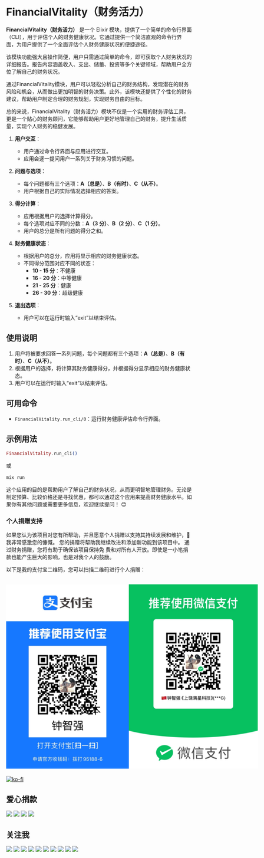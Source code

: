 # FinancialVitality（财务活力）

**FinancialVitality（财务活力）** 是一个 Elixir 模块，提供了一个简单的命令行界面（CLI），用于评估个人的财务健康状况。它通过提供一个简洁直观的命令行界面，为用户提供了一个全面评估个人财务健康状况的便捷途径。

该模块功能强大且操作简便，用户只需通过简单的命令，即可获取个人财务状况的详细报告。报告内容涵盖收入、支出、储蓄、投资等多个关键领域，帮助用户全方位了解自己的财务状况。

通过FinancialVitality模块，用户可以轻松分析自己的财务结构，发现潜在的财务风险和机会，从而做出更加明智的财务决策。此外，该模块还提供了个性化的财务建议，帮助用户制定合理的财务规划，实现财务自由的目标。

总的来说，FinancialVitality（财务活力）模块不仅是一个实用的财务评估工具，更是一个贴心的财务顾问，它能够帮助用户更好地管理自己的财务，提升生活质量，实现个人财务的稳健发展。

1. **用户交互**：
   - 用户通过命令行界面与应用进行交互。
   - 应用会逐一提问用户一系列关于财务习惯的问题。

2. **问题与选项**：
   - 每个问题都有三个选项：**A（总是）**、**B（有时）**、**C（从不）**。
   - 用户根据自己的实际情况选择相应的答案。

3. **得分计算**：
   - 应用根据用户的选择计算得分。
   - 每个选项对应不同的分数：**A（3 分）**、**B（2 分）**、**C（1 分）**。
   - 用户的总分是所有问题的得分之和。

4. **财务健康状态**：
   - 根据用户的总分，应用将显示相应的财务健康状态。
   - 不同得分范围对应不同的状态：
     - **10 - 15 分**：不健康
     - **16 - 20 分**：中等健康
     - **21 - 25 分**：健康
     - **26 - 30 分**：超级健康

5. **退出选项**：
   - 用户可以在运行时输入“exit”以结束评估。

## 使用说明

1. 用户将被要求回答一系列问题，每个问题都有三个选项：**A（总是）**、**B（有时）**、**C（从不）**。
2. 根据用户的选择，将计算其财务健康得分，并根据得分显示相应的财务健康状态。
3. 用户可以在运行时输入“exit”以结束评估。

## 可用命令

- `FinancialVitality.run_cli/0`：运行财务健康评估命令行界面。

## 示例用法

```elixir
FinancialVitality.run_cli()
```

或
```bash
mix run
```

这个应用的目的是帮助用户了解自己的财务状况，从而更明智地管理财务。无论是制定预算、比较价格还是寻找优惠，都可以通过这个应用来提高财务健康水平。如果你有其他问题或需要更多信息，欢迎继续提问！ 😊


### 个人捐赠支持
如果您认为该项目对您有所帮助，并且愿意个人捐赠以支持其持续发展和维护，🥰我非常感激您的慷慨。
您的捐赠将帮助我继续改进和添加新功能到该项目中。 通过财务捐赠，您将有助于确保该项目保持免
费和对所有人开放。即使是一小笔捐款也能产生巨大的影响，也是对我个人的鼓励。

以下是我的支付宝二维码，您可以扫描二维码进行个人捐赠：

<br />
<div style="display: flex; justify-content: space-between; margin-bottom: 20px;">
  <img src="https://github.com/ctkqiang/ctkqiang/blob/main/assets/IMG_9863.jpg?raw=true" style="height: 500px !important; width: 350px !important;">
 
  <img src="https://github.com/ctkqiang/ctkqiang/blob/main/assets/IMG_9859.JPG?raw=true" style="height: 500px !important; width: 350px !important;">
</div>


[![ko-fi](https://ko-fi.com/img/githubbutton_sm.svg)](https://ko-fi.com/F1F5VCZJU)



## 爱心捐款
<a href="https://qr.alipay.com/fkx19369scgxdrkv8mxso92"><img src="https://img.shields.io/badge/alipay-00A1E9?style=for-the-badge&logo=alipay&logoColor=white"></a> <a href="https://ko-fi.com/F1F5VCZJU"><img src="https://img.shields.io/badge/Ko--fi-F16061?style=for-the-badge&logo=ko-fi&logoColor=white"></a> <a href="https://www.paypal.com/paypalme/ctkqiang"><img src="https://img.shields.io/badge/PayPal-00457C?style=for-the-badge&logo=paypal&logoColor=white"></a> <a href="https://donate.stripe.com/00gg2nefu6TK1LqeUY"><img src="https://img.shields.io/badge/Stripe-626CD9?style=for-the-badge&logo=Stripe&logoColor=white"></a>

## 关注我
<a href="https://twitch.tv/ctkqiang"><img src="https://img.shields.io/badge/Twitch-9146FF?style=for-the-badge&logo=twitch&logoColor=white"></a> <a href="https://open.spotify.com/user/22sblyn4dsymya3xinw3umhai"><img src="https://img.shields.io/badge/Spotify-1ED760?&style=for-the-badge&logo=spotify&logoColor=white"></a> <a href="https://www.tiktok.com/@ctkqiang"><img src="https://img.shields.io/badge/TikTok-000000?style=for-the-badge&logo=tiktok&logoColor=white"></a> <a href="https://stackoverflow.com/users/10758321/%e9%92%9f%e6%99%ba%e5%bc%ba"><img src="https://img.shields.io/badge/Stack_Overflow-FE7A16?style=for-the-badge&logo=stack-overflow&logoColor=white"></a> <a href="https://www.facebook.com/JohnMelodyme/"><img src="https://img.shields.io/badge/Facebook-1877F2?style=for-the-badge&logo=facebook&logoColor=white"></a> <a href="https://github.com/ctkqiang"><img src="https://img.shields.io/badge/GitHub-100000?style=for-the-badge&logo=github&logoColor=white"></a> <a href="https://www.instagram.com/ctkqiang"><img src="https://img.shields.io/badge/Instagram-E4405F?style=for-the-badge&logo=instagram&logoColor=white"></a> <a href="https://www.linkedin.com/in/ctkqiang/"><img src="https://img.shields.io/badge/LinkedIn-0077B5?style=for-the-badge&logo=linkedin&logoColor=white"></a> <a href="https://linktr.ee/ctkqiang.official"><img src="https://img.shields.io/badge/linktree-39E09B?style=for-the-badge&logo=linktree&logoColor=white"></a> <a href="https://github.com/ctkqiang/ctkqiang/blob/main/assets/IMG_9245.JPG?raw=true"><img src="https://img.shields.io/badge/WeChat-07C160?style=for-the-badge&logo=wechat&logoColor=white"></a>


 
